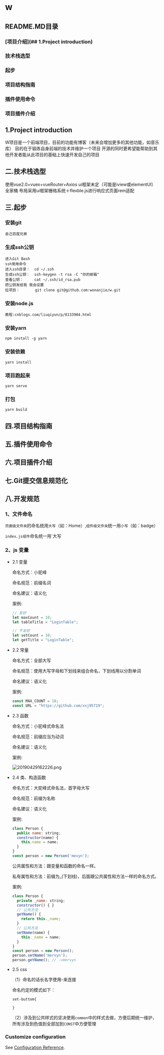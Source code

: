 # w
## README.MD目录
### [项目介绍](## 1.Project introduction)
### 技术栈选型
### 起步
### 项目结构指南
### 插件使用命令
### 项目插件介绍
### 
## 1.Project introduction
W项目是一个前端项目，目前的功能有博客（未来会增加更多的其他功能，如音乐库）
目的在于锻炼自身前端的技术并维护一个项目
开源的同时更希望能帮助到其他开发者能从此项目的基础上快速开发自己的项目

## 二.技术栈选型
使用vue2.0+vuex+vueRouter+Axios ui框架未定（可能是iview或elementUI）全家桶
布局采用ui框架栅格系统＋flexble.js进行响应式页面rem适配

## 三.起步
### 安装git
```
自己百度兄弟
```
### 生成ssh公钥
```
进入Git Bash 
ssh常用命令
进入ssh目录：  cd ~/.ssh
生成ssh公钥：  ssh-keygen -t rsa -C "你的邮箱"
查看公钥：     cat ~/.ssh/id_rsa.pub
把公钥发给我 我会设置
拉项目：       git clone git@github.com:wonanjie/w.git
```
### 安装node.js
```
教程:cnblogs.com/liuqiyun/p/8133904.html
```
### 安装yarn
```
npm install -g yarn
```
### 安装依赖
```
yarn install
```
### 项目跑起来
```
yarn serve
```
### 打包
```
yarn build
```
## 四.项目结构指南
## 五.插件使用命令
## 六.项目插件介绍
## 七.Git提交信息规范化
## 八.开发规范
### 1、文件命名

`页面级文件夹`的命名统用`大写`（如：Home）,`组件级文件夹`统一用`小写`（如：badge）

`index.js组件`命名统一用`大写
### 2、js 变量
- 2.1 变量

  命名方式：小驼峰

  命名规范：前缀名词

  命名建议：语义化

  案例:

  ```js
  // 友好
  let maxCount = 10;
  let tableTitle = "LoginTable";

  // 不友好
  let setCount = 10;
  let getTitle = "LoginTable";
  ```

- 2.2 常量

  命名方式：全部大写

  命名规范：使用大写字母和下划线来组合命名，下划线用以分割单词

  命名建议：语义化

  案例:

  ```js
  const MAX_COUNT = 10;
  const URL = "https://github.com/xxj95719";
  ```

- 2.3 函数

  命名方式：小驼峰式命名法

  命名规范：前缀应当为动词

  命名建议：语义化

  案例:

  ![20190429162226.png](https://i.loli.net/2019/04/29/5cc6b4434c933.png)

- 2.4 类、构造函数

  命名方式：大驼峰式命名法，首字母大写

  命名规范：前缀为名称

  命名建议：语义化

  案例:

  ```js
  class Person {
    public name: string;
    constructor(name) {
      this.name = name;
    }
  }
  const person = new Person('mevyn');
  ```

  公共属性和方法：跟变量和函数的命名一样。

  私有属性和方法：前缀为\_(下划线)，后面跟公共属性和方法一样的命名方式。

  案例:

  ```js
  class Person {
    private _name: string;
    constructor() { }
    // 公共方法
    getName() {
      return this._name;
    }
    // 公共方法
    setName(name) {
      this._name = name;
    }
  }
  const person = new Person();
  person.setName('mervyn');
  person.getName(); // ->mervyn
  ```

- 2.5 css

  （1）命名的话长名字使用-来连接

  命名约定的模式如下：

  ```
  set-buttom{
	  
  }
  ```

  （2）涉及到公共样式的坚决使用`common`中的样式去做，方便后期统一维护，所有涉及到色值到全部加到`CONST`中方便管理

### Customize configuration
See [Configuration Reference](https://cli.vuejs.org/config/).
